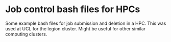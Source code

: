 # Job control bash files for HPCs
Some example bash files for job submission and deletion in a HPC. This was used at UCL for the legion cluster. Might be useful for other similar computing clusters.
